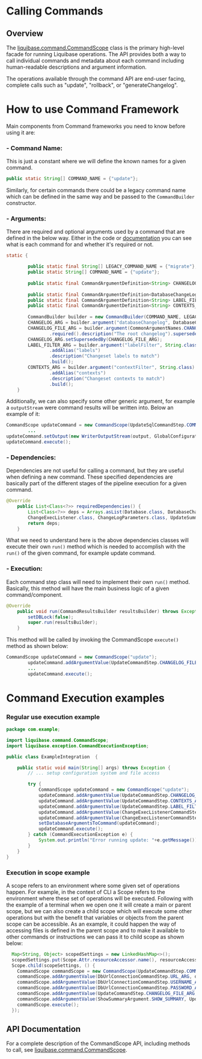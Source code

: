# Calling Commands

## Overview

The [liquibase.command.CommandScope](../../code/api/command-commandscope.md) class is the primary high-level facade for running Liquibase operations. 
The API provides both a way to call individual commands and metadata about each command including human-readable descriptions and argument information.

The operations available through the command API are end-user facing, complete calls such as "update", "rollback", or "generateChangelog".

# How to use Command Framework

Main components from Command frameworks you need to know before using it are:

### - Command Name:

This is just a constant where we will define the known names for a given command. 

```java
public static String[] COMMAND_NAME = {"update"};
```

Similarly, for certain commands there could be a legacy command name which can be defined in the same way and be passed to the `CommandBuilder` constructor.

### - Arguments:
There are required and optional arguments used by a command that are defined in the below way. Either in the code or [documentation](https://docs.liquibase.com) you can see
what is each command for and whether it's required or not.
```java
static {

        public static final String[] LEGACY_COMMAND_NAME = {"migrate"};
        public static String[] COMMAND_NAME = {"update"};
        
        public static final CommandArgumentDefinition<String> CHANGELOG_FILE_ARG;
        
        public static final CommandArgumentDefinition<DatabaseChangeLog> CHANGELOG_ARG;
        public static final CommandArgumentDefinition<String> LABEL_FILTER_ARG;
        public static final CommandArgumentDefinition<String> CONTEXTS_ARG;
        
        CommandBuilder builder = new CommandBuilder(COMMAND_NAME, LEGACY_COMMAND_NAME);
        CHANGELOG_ARG = builder.argument("databaseChangelog", DatabaseChangeLog.class).hidden().build();
        CHANGELOG_FILE_ARG = builder.argument(CommonArgumentNames.CHANGELOG_FILE, String.class)
                .required().description("The root changelog").supersededBy(CHANGELOG_ARG).build();
        CHANGELOG_ARG.setSupersededBy(CHANGELOG_FILE_ARG);
        LABEL_FILTER_ARG = builder.argument("labelFilter", String.class)
                .addAlias("labels")
                .description("Changeset labels to match")
                .build();
        CONTEXTS_ARG = builder.argument("contextFilter", String.class)
                .addAlias("contexts")
                .description("Changeset contexts to match")
                .build();
    }
```

Additionally, we can also specify some other generic argument, for example a `outputStream` were command results will be written into. Below an example of it:

```java
CommandScope updateCommand = new CommandScope(UpdateSqlCommandStep.COMMAND_NAME);
        ...
updateCommand.setOutput(new WriterOutputStream(output, GlobalConfiguration.OUTPUT_FILE_ENCODING.getCurrentValue()));
updateCommand.execute();
```

### - Dependencies:
Dependencies are not useful for calling a command, but they are useful when defining a new command. These specified dependencies are basically part of the different stages of the pipeline execution for a given command.
```java
@Override
    public List<Class<?>> requiredDependencies() {
        List<Class<?>> deps = Arrays.asList(Database.class, DatabaseChangeLog.class, 
        ChangeExecListener.class, ChangeLogParameters.class, UpdateSummaryEnum.class);
        return deps;
    }
```
What we need to understand here is the above dependencies classes will execute their own `run()` method which is needed to accomplish with the `run()` of the given command, for example update command.
### - Execution:
Each command step class will need to implement their own `run()` method. Basically, this method will have the main business logic of a given command/component.
```java
@Override
    public void run(CommandResultsBuilder resultsBuilder) throws Exception {
        setDBLock(false);
        super.run(resultsBuilder);
    }
```
This method will be called by invoking the CommandScope `execute()` method as shown below:
```java
CommandScope updateCommand = new CommandScope("update");
        updateCommand.addArgumentValue(UpdateCommandStep.CHANGELOG_FILE_ARG, changeLogFile);
        ...
        updateCommand.execute();
```

# Command Execution examples

### Regular use execution example

```java
package com.example;

import liquibase.command.CommandScope;
import liquibase.exception.CommandExecutionException;

public class ExampleIntegration  {

    public static void main(String[] args) throws Exception {
        // ... setup configuration system and file access

        try {
            CommandScope updateCommand = new CommandScope("update");
            updateCommand.addArgumentValue(UpdateCommandStep.CHANGELOG_FILE_ARG, changeLogFile);
            updateCommand.addArgumentValue(UpdateCommandStep.CONTEXTS_ARG, contexts);
            updateCommand.addArgumentValue(UpdateCommandStep.LABEL_FILTER_ARG, labelFilter);
            updateCommand.addArgumentValue(ChangeExecListenerCommandStep.CHANGE_EXEC_LISTENER_CLASS_ARG, changeExecListenerClass);
            updateCommand.addArgumentValue(ChangeExecListenerCommandStep.CHANGE_EXEC_LISTENER_PROPERTIES_FILE_ARG, changeExecListenerPropertiesFile);
            setDatabaseArgumentsToCommand(updateCommand);
            updateCommand.execute();
        } catch (CommandExecutionException e) {
            System.out.println("Error running update: "+e.getMessage());
        }
    }
}
```

### Execution in scope example
A scope refers to an environment where some given set of operations happen. For example, in the context of CLI a Scope refers to the environment where these set of operations will be executed.
Following with the example of a terminal when we open one it will create a main or parent scope, but we can also create a child scope which will execute some other operations but with the benefit that variables or objects from the parent scope can be accessible. As an example, it could happen the way of accessing files is defined in the parent scope and to make it available to other commands or instructions we can pass it to child scope as shown below:

```java
  Map<String, Object> scopedSettings = new LinkedHashMap<>();
  scopedSettings.put(Scope.Attr.resourceAccessor.name(), resourceAccessor);
  Scope.child(scopeSettings, () {
    CommandScope commandScope = new CommandScope(UpdateCommandStep.COMMAND_NAME);
    commandScope.addArgumentValue(DbUrlConnectionCommandStep.URL_ARG, db.getConnectionUrl());
    commandScope.addArgumentValue(DbUrlConnectionCommandStep.USERNAME_ARG, db.getUsername());
    commandScope.addArgumentValue(DbUrlConnectionCommandStep.PASSWORD_ARG, db.getPassword());
    commandScope.addArgumentValue(UpdateCommandStep.CHANGELOG_FILE_ARG, changelogFile);
    commandScope.addArgumentValue(ShowSummaryArgument.SHOW_SUMMARY, UpdateSummaryEnum.SUMMARY);
    commandScope.execute();
  }); 
```

## API Documentation

For a complete description of the CommandScope API, including methods to call, see [liquibase.command.CommandScope](../../code/api/command-commandscope.md).
